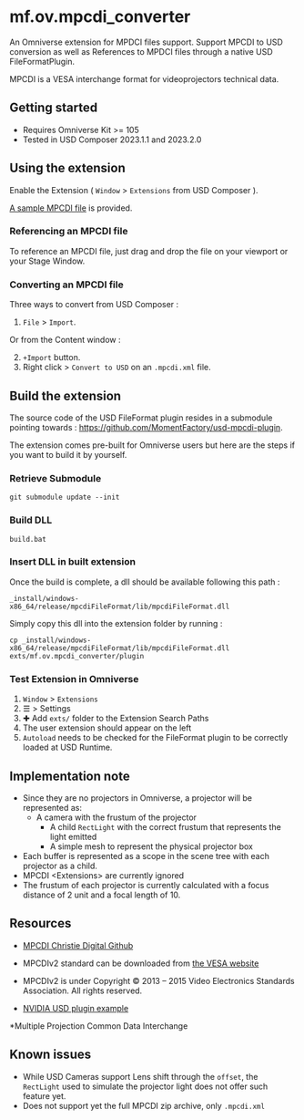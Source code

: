 # mf.ov.mpcdi_converter

An Omniverse extension for MPDCI files support.
Support MPCDI to USD conversion as well as References to MPDCI files through a native USD FileFormatPlugin.

MPCDI is a VESA interchange format for videoprojectors technical data.

## Getting started

- Requires Omniverse Kit >= 105
- Tested in USD Composer 2023.1.1 and 2023.2.0

## Using the extension

Enable the Extension ( `Window` > `Extensions` from USD Composer ).

[A sample MPCDI file](./exts/mf.ov.mpcdi_converter/mf/ov/mpcdi_converter/sample/Cube-mapping.mpcdi.xml) is provided.

### Referencing an MPCDI file

To reference an MPCDI file, just drag and drop the file on your viewport or your Stage Window. 

### Converting an MPCDI file

Three ways to convert from USD Composer :
1. `File` > `Import`.

Or from the Content window :

2. `+Import` button.
3. Right click > `Convert to USD` on an `.mpcdi.xml` file.

## Build the extension

The source code of the USD FileFormat plugin resides in a submodule pointing towards : https://github.com/MomentFactory/usd-mpcdi-plugin. 

The extension comes pre-built for Omniverse users but here are the steps if you want to build it by yourself.  

### Retrieve Submodule

`git submodule update --init`

### Build DLL

`build.bat`

### Insert DLL in built extension

Once the build is complete, a dll should be available following this path :

`_install/windows-x86_64/release/mpcdiFileFormat/lib/mpcdiFileFormat.dll`

Simply copy this dll into the extension folder by running : 

`cp _install/windows-x86_64/release/mpcdiFileFormat/lib/mpcdiFileFormat.dll exts/mf.ov.mpcdi_converter/plugin`

### Test Extension in Omniverse

1. `Window` > `Extensions`
2. ☰ > Settings
3. ✚ Add `exts/` folder to the Extension Search Paths
4. The user extension should appear on the left
5. `Autoload` needs to be checked for the FileFormat plugin to be correctly loaded at USD Runtime. 

## Implementation note
- Since they are no projectors in Omniverse, a projector will be represented as:
  - A camera with the frustum of the projector
    - A child `RectLight` with the correct frustum that represents the light emitted
	- A simple mesh to represent the physical projector box
- Each buffer is represented as a scope in the scene tree with each projector as a child.
- MPCDI \<Extensions\> are currently ignored
- The frustum of each projector is currently calculated with a focus distance of 2 unit and a focal length of 10.

## Resources
- [MPCDI Christie Digital Github](https://github.com/ChristieDigital/mpcdi/blob/master/MPCDI_explained.md)
- MPCDIv2 standard can be downloaded from [the VESA website](https://vesa.org/vesa-standards/)
- MPCDIv2 is under Copyright © 2013 – 2015 Video Electronics Standards Association. All rights reserved.

- [NVIDIA USD plugin example](https://github.com/NVIDIA-Omniverse/usd-plugin-samples)

*Multiple Projection Common Data Interchange

## Known issues

- While USD Cameras support Lens shift through the `offset`, the `RectLight` used to simulate the projector light does not offer such feature yet. 
- Does not support yet the full MPCDI zip archive, only `.mpcdi.xml`